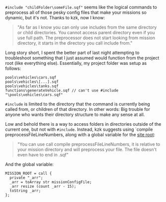 `#include "childFolder\someFile.sqf"` seems like the logical commands to preprocess all of those pesky config files that make your missions so dynamic, but it's not. Thanks to kzk, now I know:

> "As far as I know you can only use includes from the same directory or child directories. You cannot access parent directory even if you use full path. The preprocessor does not start looking from mission directory, it starts in the directory you call include from."

Long story short, I spent the better part of last night attempting to troubleshoot something that I just assumed would function from the project root (like everything else). Essentially, my project folder was setup as follows:

```sqf
pools\vehicles\cars.sqf
pools\vehicles\[...].sqf
pools\vehicles\tanks.sqf
functions\generateVehicle.sqf // can't use #include "\pools\vehicles\cars.sqf"
```

`#include` is limited to the directory that the command is currently being called from, or children of that directory. In other words: Big trouble for anyone who wants their directory structure to make any sense at all.

Low and behold there is a way to access folders in directories outside of the current one, but not with `#include`. Instead, kzk suggests using `compile preprocessFileLineNumbers, along with a global variable for the [site root](http://killzonekid.com/arma-scripting-tutorials-mission-root/):

> "You can use call compile preprocessFileLineNumbers, it is relative to your mission directory and will preprocess your file. The file doesn't even have to end in .sqf"

And the global variable:

```sqf
MISSION_ROOT = call {
  private "_arr";
  _arr = toArray str missionConfigFile;
  _arr resize (count _arr - 15);
  toString _arr;
};
```
